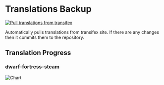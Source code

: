 # Translations Backup

[![Pull translations from transifex](https://github.com/dfint/translations-backup/actions/workflows/pull-translations.yml/badge.svg)](https://github.com/dfint/translations-backup/actions/workflows/pull-translations.yml)

Automatically pulls translations from transifex site. If there are any changes then it commits them to the repository.

## Translation Progress

### dwarf-fortress-steam

![Chart](https://quickchart.io/chart/render/sf-81be0dce-788f-4f69-859e-3f35ee8c3c64)
<!--
### dwarf-fortress

![Chart](https://quickchart.io/chart/render/sf-ceca9e2e-523f-4d23-9b0a-453da1fe8bfc)
-->